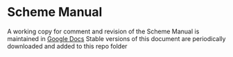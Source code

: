 # Scheme Manual
A working copy for comment and revision of the Scheme Manual is maintained in [Google Docs](https://docs.google.com/document/d/1tgp815lX2yprUzKmvGHILN9T0dqSG50lW_CCHmBKRVs/edit?usp=sharing) Stable versions of this document are periodically downloaded and added to this repo folder